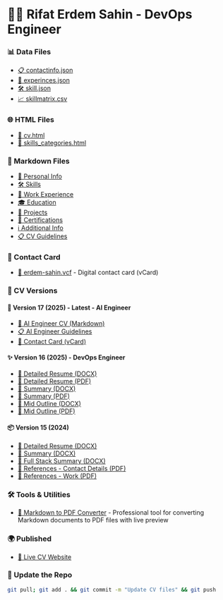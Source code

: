 
# 👨‍💻 Rifat Erdem Sahin - DevOps Engineer


### 📊 Data Files
- [📋 contactinfo.json](https://raw.githubusercontent.com/rifaterdemsahin/cv/main/6_Symbols/2_Cv/contactinfo.json)
- [💼 experinces.json](https://raw.githubusercontent.com/rifaterdemsahin/cv/main/6_Symbols/2_Cv/experinces.json)
- [🛠️ skill.json](https://raw.githubusercontent.com/rifaterdemsahin/cv/main/6_Symbols/2_Cv/skill.json)
- [📈 skillmatrix.csv](https://raw.githubusercontent.com/rifaterdemsahin/cv/main/6_Symbols/2_Cv/skillmatrix.csv)

### 🌐 HTML Files
- [📄 cv.html](https://rifaterdemsahin.github.io/cv/6_Symbols/2_Cv/cv.html)
- [🎯 skills_categories.html](https://rifaterdemsahin.github.io/cv/6_Symbols/2_Cv/skills_categories.html)

### 📝 Markdown Files
- [👤 Personal Info](https://github.com/rifaterdemsahin/cv/blob/main/6_Symbols/3_Markdown/1_personal_info.md)
- [🛠️ Skills](https://github.com/rifaterdemsahin/cv/blob/main/6_Symbols/3_Markdown/2_skills.md)
- [💼 Work Experience](https://github.com/rifaterdemsahin/cv/blob/main/6_Symbols/3_Markdown/3_work_experience.md)
- [🎓 Education](https://github.com/rifaterdemsahin/cv/blob/main/6_Symbols/3_Markdown/4_education.md)
- [🚀 Projects](https://github.com/rifaterdemsahin/cv/blob/main/6_Symbols/3_Markdown/5_projects.md)
- [📜 Certifications](https://github.com/rifaterdemsahin/cv/blob/main/6_Symbols/3_Markdown/6_certifications.md)
- [ℹ️ Additional Info](https://github.com/rifaterdemsahin/cv/blob/main/6_Symbols/3_Markdown/7_additional_info.md)
- [📋 CV Guidelines](https://github.com/rifaterdemsahin/cv/blob/main/6_Symbols/3_Markdown/cv_guidelines.md)

### 📇 Contact Card
- [📱 erdem-sahin.vcf](https://raw.githubusercontent.com/rifaterdemsahin/cv/main/4_UI/versions/v16/erdem-sahin.vcf) - Digital contact card (vCard)

### 📄 CV Versions

#### 🤖 Version 17 (2025) - Latest - AI Engineer
- [📝 AI Engineer CV (Markdown)](https://github.com/rifaterdemsahin/cv/blob/main/4_UI/versions/v17/cv_ai_engineer.md)
- [📋 AI Engineer Guidelines](https://github.com/rifaterdemsahin/cv/blob/main/4_UI/versions/v17/cv_guidelines_ai_engineer.md)
- [📱 Contact Card (vCard)](https://raw.githubusercontent.com/rifaterdemsahin/cv/main/4_UI/versions/v17/erdem-sahin.vcf)

#### ✨ Version 16 (2025) - DevOps Engineer
- [📝 Detailed Resume (DOCX)](https://github.com/rifaterdemsahin/cv/raw/main/4_UI/versions/v16/cv-uk-resume-detailed-_-erdem-sahin-2025-v13.docx)
- [📕 Detailed Resume (PDF)](https://github.com/rifaterdemsahin/cv/raw/main/4_UI/versions/v16/cv-uk-resume-detailed-_-erdem-sahin-2025-v13.pdf)
- [📝 Summary (DOCX)](https://github.com/rifaterdemsahin/cv/raw/main/4_UI/versions/v16/erdem-sahin-cv_summary_2025v15.docx)
- [📕 Summary (PDF)](https://github.com/rifaterdemsahin/cv/raw/main/4_UI/versions/v16/erdem-sahin-cv_summary_2025v15.pdf)
- [📝 Mid Outline (DOCX)](https://github.com/rifaterdemsahin/cv/raw/main/4_UI/versions/v16/erdemsahincv_mid_outline_2025v4.docx)
- [📕 Mid Outline (PDF)](https://github.com/rifaterdemsahin/cv/raw/main/4_UI/versions/v16/erdemsahincv_mid_outline_2025v4.pdf)

#### 📦 Version 15 (2024)
- [📝 Detailed Resume (DOCX)](https://github.com/rifaterdemsahin/cv/raw/main/4_UI/versions/v15/cv-uk-resume-detailed-_-erdem-sahin-2024-v10.docx)
- [📝 Summary (DOCX)](https://github.com/rifaterdemsahin/cv/raw/main/4_UI/versions/v15/erdem-sahin-cv_summary_2024v14-1.docx)
- [📝 Full Stack Summary (DOCX)](https://github.com/rifaterdemsahin/cv/raw/main/4_UI/versions/v15/erdem-sahin-cv_summaryfullstack_2024v2-1.docx)
- [👥 References - Contact Details (PDF)](https://github.com/rifaterdemsahin/cv/raw/main/4_UI/versions/v15/references-contact-details-rifat-erdem-sahin-2-1-1.pdf)
- [💼 References - Work (PDF)](https://github.com/rifaterdemsahin/cv/raw/main/4_UI/versions/v15/references-work-rifat-erdem-sahin-1.pdf)

### 🛠️ Tools & Utilities
- [📝 Markdown to PDF Converter](https://rifaterdemsahin.github.io/cv/6_Symbols/markdown-to-pdf-converter/) - Professional tool for converting Markdown documents to PDF files with live preview

### 🌍 Published
- [🔗 Live CV Website](https://rifaterdemsahin.github.io/cv/cv.html)

### 🔄 Update the Repo

```bash
git pull; git add . && git commit -m "Update CV files" && git push
```
